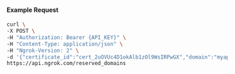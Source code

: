 <!-- Code generated for API Clients. DO NOT EDIT. -->

#### Example Request

```bash
curl \
-X POST \
-H "Authorization: Bearer {API_KEY}" \
-H "Content-Type: application/json" \
-H "Ngrok-Version: 2" \
-d '{"certificate_id":"cert_2uOVUc4D1okAlb1zOl9WsIRPwGX","domain":"myapp.mydomain.com","region":"us"}' \
https://api.ngrok.com/reserved_domains
```
